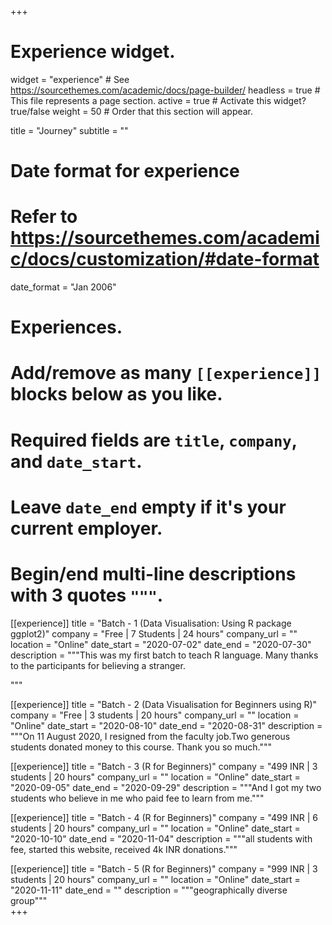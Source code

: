 +++
# Experience widget.
widget = "experience"  # See https://sourcethemes.com/academic/docs/page-builder/
headless = true  # This file represents a page section.
active = true  # Activate this widget? true/false
weight = 50  # Order that this section will appear.

title = "Journey"
subtitle = ""

# Date format for experience
#   Refer to https://sourcethemes.com/academic/docs/customization/#date-format
date_format = "Jan 2006"

# Experiences.
#   Add/remove as many `[[experience]]` blocks below as you like.
#   Required fields are `title`, `company`, and `date_start`.
#   Leave `date_end` empty if it's your current employer.
#   Begin/end multi-line descriptions with 3 quotes `"""`.
[[experience]]
  title = "Batch - 1 (Data Visualisation: Using R package ggplot2)"
  company = "Free | 7 Students | 24 hours"
  company_url = ""
  location = "Online"
  date_start = "2020-07-02"
  date_end = "2020-07-30"
  description = """This was my first batch to teach R language. Many thanks to the participants for believing a stranger.
  
  """

[[experience]]
  title = "Batch - 2 (Data Visualisation for Beginners using R)"
  company = "Free | 3 students | 20 hours"
  company_url = ""
  location = "Online"
  date_start = "2020-08-10"
  date_end = "2020-08-31"
  description = """On 11 August 2020, I resigned from the faculty job.Two generous students donated money to this course. Thank you so much."""

[[experience]]
  title = "Batch - 3 (R for Beginners)"
  company = "499 INR | 3 students | 20 hours"
  company_url = ""
  location = "Online"
  date_start = "2020-09-05"
  date_end = "2020-09-29"
  description = """And I got my two students who believe in me who paid fee to learn from me."""
  
[[experience]]
  title = "Batch - 4 (R for Beginners)"
  company = "499 INR | 6 students | 20 hours"
  company_url = ""
  location = "Online"
  date_start = "2020-10-10"
  date_end = "2020-11-04"
  description = """all students with fee, started this website, received 4k INR donations.""" 
  
[[experience]]
  title = "Batch - 5 (R for Beginners)"
  company = "999 INR | 3 students | 20 hours"
  company_url = ""
  location = "Online"
  date_start = "2020-11-11"
  date_end = ""
  description = """geographically diverse group"""   
+++
